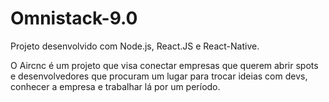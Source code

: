 # Omnistack-9.0
Projeto desenvolvido com Node.js, React.JS e React-Native.


O Aircnc é um projeto que visa conectar empresas que querem abrir spots e desenvolvedores que procuram um lugar para trocar ideias com devs, conhecer a empresa e trabalhar lá por um período.
